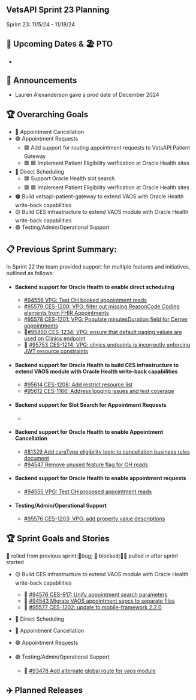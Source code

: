 ## VetsAPI Sprint 23 Planning
Sprint 23: 11/5/24 - 11/18/24

## 📅 Upcoming Dates  & 🏖️ PTO
* 


## 📣 Announcements
* Lauren Alexanderson gave a prod date of December 2024

## 🏆 Overarching Goals
* 🔴 Appointment Cancellation
* 🟢 Appointment Requests
  * 🟩 Add support for routing appointment requests to VetsAPI Patient Gateway
  * 🟩 🟦 Implement Patient Eligibility verification at Oracle Health sites 
* 🔵 Direct Scheduling
  * 🟦 Support Oracle Health slot search
  *  🟩 🟦 Implement Patient Eligibility verification at Oracle Health sites
* 🟠 Build vetsapi-patient-gateway to extend VAOS with Oracle Health write-back capabilities
* 🟡 Build CES infrastructure to extend VAOS module with Oracle Health write-back capabilities
* 🟣 Testing/Admin/Operational Support
 
## 📋 Previous Sprint Summary:
In Sprint 22 the team provided support for multiple features and initiatives, outlined as follows:  
* #### Backend support for Oracle Health to enable direct scheduling
   * [#94556 VPG: Test OH booked appointment reads](https://app.zenhub.com/workspaces/appointments-oracle-health-integration-65a6e99ea522640e4d09393b/issues/gh/department-of-veterans-affairs/va.gov-team/94556)
   * [#95579 CES-1200: VPG: filter out missing ReasonCode Coding elements from FHIR Appointments](https://app.zenhub.com/workspaces/appointments-oracle-health-integration-65a6e99ea522640e4d09393b/issues/gh/department-of-veterans-affairs/va.gov-team/95579)
   * [#95578 CES-1201: VPG: Populate minutesDuration field for Cerner appointments](https://app.zenhub.com/workspaces/appointments-oracle-health-integration-65a6e99ea522640e4d09393b/issues/gh/department-of-veterans-affairs/va.gov-team/95578)
   * 🐞[#95850 CES-1234: VPG: ensure that default paging values are used on Clinics endpoint](https://app.zenhub.com/workspaces/appointments-oracle-health-integration-65a6e99ea522640e4d09393b/issues/gh/department-of-veterans-affairs/va.gov-team/95850)
   * 🐞 [#95753 CES-1214: VPG: clinics endpoints is incorrectly enforcing JWT resource constraints](https://app.zenhub.com/workspaces/appointments-oracle-health-integration-65a6e99ea522640e4d09393b/issues/gh/department-of-veterans-affairs/va.gov-team/95753)  
* #### Backend support for Oracle Health to build CES infrastructure to extend VAOS module with Oracle Health write-back capabilities
    * [#95614 CES-1208: Add restrict resource list](https://app.zenhub.com/workspaces/appointments-oracle-health-integration-65a6e99ea522640e4d09393b/issues/gh/department-of-veterans-affairs/va.gov-team/95614)
    * [#95612 CES-1166: Address logging issues and test coverage](https://app.zenhub.com/workspaces/appointments-oracle-health-integration-65a6e99ea522640e4d09393b/issues/gh/department-of-veterans-affairs/va.gov-team/95612)
* #### Backend support for Slot Search for Appointment Requests
   * 
* #### Backend support for Oracle Health to enable Appointment Cancellation
   * [#81329 Add careType eligibility logic to cancellation business rules document](https://app.zenhub.com/workspaces/appointments-oracle-health-integration-65a6e99ea522640e4d09393b/issues/gh/department-of-veterans-affairs/va.gov-team/81329)
  * [#94547 Remove unused feature flag for OH reads](https://app.zenhub.com/workspaces/appointments-oracle-health-integration-65a6e99ea522640e4d09393b/issues/gh/department-of-veterans-affairs/va.gov-team/94547)
* #### Backend support for Oracle Health to enable appointment requests
  * [#94555 VPG: Test OH proposed appointment reads](https://app.zenhub.com/workspaces/appointments-oracle-health-integration-65a6e99ea522640e4d09393b/issues/gh/department-of-veterans-affairs/va.gov-team/94555) 
* #### Testing/Admin/Operational Support
   * [#95576 CES-1203: VPG: add property value descriptions](https://app.zenhub.com/workspaces/appointments-oracle-health-integration-65a6e99ea522640e4d09393b/issues/gh/department-of-veterans-affairs/va.gov-team/95576)

## 🏆 Sprint Goals and Stories
🚧 rolled from previous sprint;🐞bug; 🚫 blocked;🧗‍♀️ pulled in after sprint started 
* 🟡 Build CES infrastructure to extend VAOS module with Oracle Health write-back capabilities
    * 🚧 [#94576 CES-917: Unify appointment search parameters](https://app.zenhub.com/workspaces/appointments-oracle-health-integration-65a6e99ea522640e4d09393b/issues/gh/department-of-veterans-affairs/va.gov-team/94576)
    * 🚧 [#94543 Migrate VAOS appointment sepcs to separate files](https://app.zenhub.com/workspaces/appointments-oracle-health-integration-65a6e99ea522640e4d09393b/issues/gh/department-of-veterans-affairs/va.gov-team/94543)
    * 🚧 [#95577 CES-1202: update to mobile-framework 2.2.0](https://app.zenhub.com/workspaces/appointments-oracle-health-integration-65a6e99ea522640e4d09393b/issues/gh/department-of-veterans-affairs/va.gov-team/95577) 
* 🔵 Direct Scheduling
  
* 🔴 Appointment Cancellation
 
* 🟢 Appointment Requests

* 🟣 Testing/Admin/Operational Support
  * 🚧 [#93478 Add alternate global route for vaos module](https://app.zenhub.com/workspaces/appointments-oracle-health-integration-65a6e99ea522640e4d09393b/issues/gh/department-of-veterans-affairs/va.gov-team/93478)
  


## ✈️ Planned Releases
